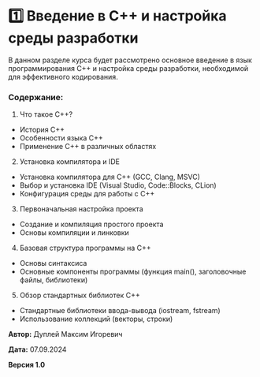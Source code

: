 # 1️⃣ Введение в C++ и настройка среды разработки

В данном разделе курса будет рассмотрено основное введение в язык программирования C++ и настройка среды разработки, необходимой для эффективного кодирования.

### Содержание:
1. Что такое C++?
  - История C++
  - Особенности языка C++
  - Применение C++ в различных областях

2. Установка компилятора и IDE
  - Установка компилятора для C++ (GCC, Clang, MSVC)
  - Выбор и установка IDE (Visual Studio, Code::Blocks, CLion)
  - Конфигурация среды для работы с C++

3. Первоначальная настройка проекта
  - Создание и компиляция простого проекта
  - Основы компиляции и линковки

4. Базовая структура программы на C++
  - Основы синтаксиса
  - Основные компоненты программы (функция main(), заголовочные файлы, библиотеки)

5. Обзор стандартных библиотек C++
  - Стандартные библиотеки ввода-вывода (iostream, fstream)
  - Использование коллекций (векторы, строки)

**Автор:** Дуплей Максим Игоревич

**Дата:** 07.09.2024

**Версия 1.0**
